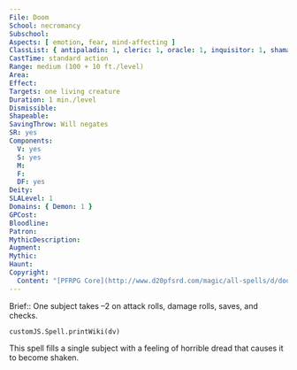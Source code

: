 ```yaml
---
File: Doom
School: necromancy
Subschool: 
Aspects: [ emotion, fear, mind-affecting ]
ClassList: { antipaladin: 1, cleric: 1, oracle: 1, inquisitor: 1, shaman: 1, mesmerist: 1, spiritualist: 1 }
CastTime: standard action
Range: medium (100 + 10 ft./level)
Area: 
Effect: 
Targets: one living creature
Duration: 1 min./level
Dismissible: 
Shapeable: 
SavingThrow: Will negates
SR: yes
Components:
  V: yes
  S: yes
  M: 
  F: 
  DF: yes
Deity: 
SLALevel: 1
Domains: { Demon: 1 }
GPCost: 
Bloodline: 
Patron: 
MythicDescription: 
Augment: 
Mythic: 
Haunt: 
Copyright:
  Content: "[PFRPG Core](http://www.d20pfsrd.com/magic/all-spells/d/doom)"
---
```

Brief:: One subject takes –2 on attack rolls, damage rolls, saves, and checks.

```dataviewjs
customJS.Spell.printWiki(dv)
```

This spell fills a single subject with a feeling of horrible dread that causes it to become shaken.
